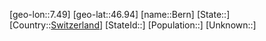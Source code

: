 ﻿---
location: [46.94,7.49]
type: City
tags:
- geo/City


SpocWebEntityId: 29132
isDeleted: false
confidential: public

---
[geo-lon::7.49]
[geo-lat::46.94]
[name::Bern]
[State::]
[Country::[Switzerland](geo/Continent/Europe/Switzerland.md)]
[StateId::]
[Population::]
[Unknown::]

